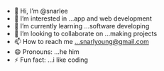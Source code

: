 - 👋 Hi, I’m @snarlee
- 👀 I’m interested in ...app and web development
- 🌱 I’m currently learning ...software developing
- 💞️ I’m looking to collaborate on ...making projects
- 📫 How to reach me ...snarlyoung@gmail.com
- 😄 Pronouns: ...he him
- ⚡ Fun fact: ...i like coding

<!---
snarlee/snarlee is a ✨ special ✨ repository because its `README.md` (this file) appears on your GitHub profile.
You can click the Preview link to take a look at your changes.
--->
